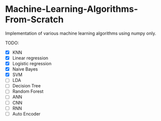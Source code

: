 # Machine-Learning-Algorithms-From-Scratch
Implementation of various machine learning algorithms using numpy only.

TODO:
- [x] KNN
- [x] Linear regression
- [x] Logistic regression
- [x] Naive Bayes
- [x] SVM
- [ ] LDA
- [ ] Decision Tree
- [ ] Random Forest
- [ ] ANN
- [ ] CNN
- [ ] RNN
- [ ] Auto Encoder
